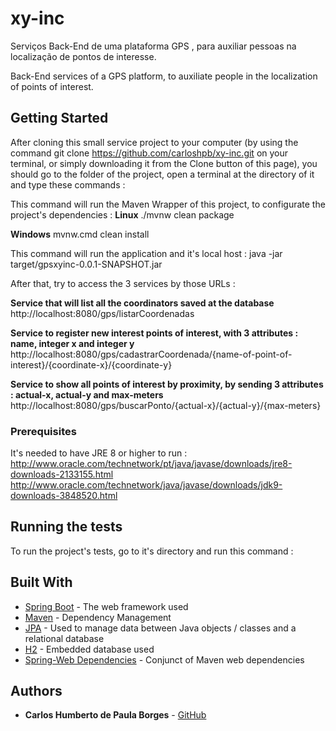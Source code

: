 # xy-inc

Serviços Back-End de uma plataforma GPS , para auxiliar pessoas na localização de pontos de interesse.

Back-End services of a GPS platform, to auxiliate people in the localization of points of interest.

## Getting Started

After cloning this small service project to your computer (by using the command git clone https://github.com/carloshpb/xy-inc.git on your terminal, or simply downloading it from the Clone button of this page), you should go to the folder of the project, open a terminal at the directory of it and type these commands :

This command will run the Maven Wrapper of this project, to configurate the project's dependencies :
**Linux**
./mvnw clean package

**Windows**
mvnw.cmd clean install

This command will run the application and it's local host :
java -jar target/gpsxyinc-0.0.1-SNAPSHOT.jar

After that, try to access the 3 services by those URLs :

**Service that will list all the coordinators saved at the database**
http://localhost:8080/gps/listarCoordenadas

**Service to register new interest points of interest, with 3 attributes : name, integer x and integer y**
http://localhost:8080/gps/cadastrarCoordenada/{name-of-point-of-interest}/{coordinate-x}/{coordinate-y}

**Service to show all points of interest by proximity, by sending 3 attributes : actual-x, actual-y and max-meters**
http://localhost:8080/gps/buscarPonto/{actual-x}/{actual-y}/{max-meters}

### Prerequisites

It's needed to have JRE 8 or higher to run : 
http://www.oracle.com/technetwork/pt/java/javase/downloads/jre8-downloads-2133155.html
http://www.oracle.com/technetwork/java/javase/downloads/jdk9-downloads-3848520.html

## Running the tests

To run the project's tests, go to it's directory and run this command :


## Built With

* [Spring Boot](https://projects.spring.io/spring-boot/) - The web framework used
* [Maven](https://maven.apache.org/) - Dependency Management
* [JPA](http://www.oracle.com/technetwork/java/javaee/tech/persistence-jsp-140049.html) - Used to manage data between Java objects / classes and a relational database
* [H2](http://www.h2database.com/html/main.html) - Embedded database used
* [Spring-Web Dependencies](https://mvnrepository.com/artifact/org.springframework/spring-web) - Conjunct of Maven web dependencies

## Authors

* **Carlos Humberto de Paula Borges** - [GitHub](https://github.com/carloshpb)

